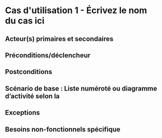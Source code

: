 # Cas d'utilisation 1 - Écrivez le nom du cas ici

<!--
À mettre dans le première ligne: 
- Numéro ou code mnémonique (peut être hiérarchique)
- Nom court
-->

## Acteur(s) primaires et secondaires

## Préconditions/déclencheur

<!--État requis pour accéder au cas -->

## Postconditions

<!-- 
État après le cas, Est-ce que le système à changé? 

-->

## Scénario de base : Liste numéroté ou diagramme d’activité selon la 

<!-- liste d'étapes, si c'est juste une séquence ou diagramme d'activité en PlantUML si il y a des décisions dans le processus -->

## Exceptions

<!-- 
Qu’est-ce qui peut faire avorter le cas?
Quoi faire si ça arrive?
>> Mettre "Aucune", si rien ne peut arriver.
 -->

## Besoins non-fonctionnels spécifique

<!-- 
(si c’est le cas) : 
Disponibilité
conformité, …
>> Mettre "Aucun" si rien n'est applicable.
-->
